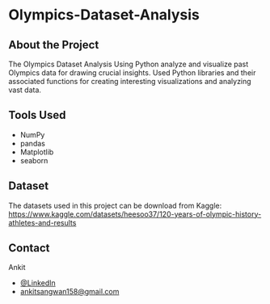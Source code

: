 # Olympics-Dataset-Analysis

## About the Project
The Olympics Dataset Analysis Using Python analyze and visualize past Olympics data for drawing crucial insights. 
Used Python libraries and their associated functions for creating interesting visualizations and analyzing vast data.

## Tools Used
- NumPy
- pandas
- Matplotlib
- seaborn

## Dataset
The datasets used in this project can be download from Kaggle:  
https://www.kaggle.com/datasets/heesoo37/120-years-of-olympic-history-athletes-and-results

## Contact
Ankit
- [@LinkedIn](https://www.linkedin.com/in/ankitsangwan158/)
- ankitsangwan158@gmail.com
